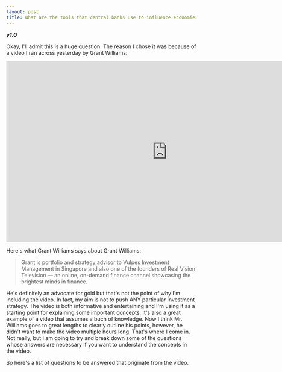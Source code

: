 ```yaml
---
layout: post
title: What are the tools that central banks use to influence economies around the world? 
---
```


**_v1.0_**

Okay, I'll admit this is a huge question. The reason I chose it was because of a video I ran across yesterday by Grant Williams:

<iframe width="854" height="480" src="https://www.youtube.com/embed/CLQsT9BPHpg" frameborder="0" allowfullscreen></iframe>

Here's what Grant Williams says about Grant Williams:
> Grant is portfolio and strategy advisor to Vulpes Investment Management in Singapore and also one of the founders of Real Vision Television — an online, on-demand finance channel showcasing the brightest minds in finance.

He's definitely an advocate for gold but that's not the point of why I'm including the video. In fact, my aim is not to push ANY particular investment strategy. The video is both informative and entertaining and I'm using it as a starting point for explaining some important concepts. It's also a great example of a video that assumes a buch of knowledge. Now I think Mr. Williams goes to great lengths to clearly outline his points, however, he didn't want to make the video multiple hours long. That's where I come in. Not really, but I am going to try and break down some of the questions whose answers are necessary if you want to understand the concepts in the video.

So here's a list of questions to be answered that originate from the video.
